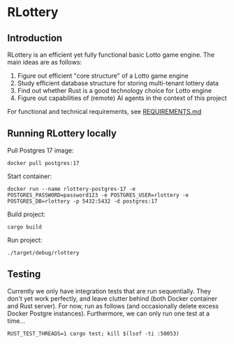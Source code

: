 # RLottery
## Introduction
RLottery is an efficient yet fully functional basic Lotto game engine. The main ideas are as follows:
1. Figure out efficient "core structure" of a Lotto game engine
2. Study efficient database structure for storing multi-tenant lottery data
3. Find out whether Rust is a good technology choice for Lotto engine
4. Figure out capabilities of (remote) AI agents in the context of this project

For functional and technical requirements, see [REQUIREMENTS.md](REQUIREMENTS.md)

## Running RLottery locally
Pull Postgres 17 image:
```
docker pull postgres:17
```
Start container:
```
docker run --name rlottery-postgres-17 -e POSTGRES_PASSWORD=password123 -e POSTGRES_USER=rlottery -e POSTGRES_DB=rlottery -p 5432:5432 -d postgres:17
```
Build project:
```
cargo build
```
Run project:
```
./target/debug/rlottery
```

## Testing
Currently we only have integration tests that are run sequentially. They don't yet work perfectly,
and leave clutter behind (both Docker container and Rust server). For now, run as follows (and 
occasionally delete excess Docker Postgre instances). Furthermore, we can only run one test at a time...

```
RUST_TEST_THREADS=1 cargo test; kill $(lsof -ti :50053)
```
